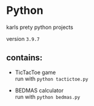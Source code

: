# Python
karls prety python projects

version `3.9.7`

## contains:
- TicTacToe game  
      run with `python tactictoe.py`
        
- BEDMAS calculator  
      run with `python bedmas.py`
    

  
